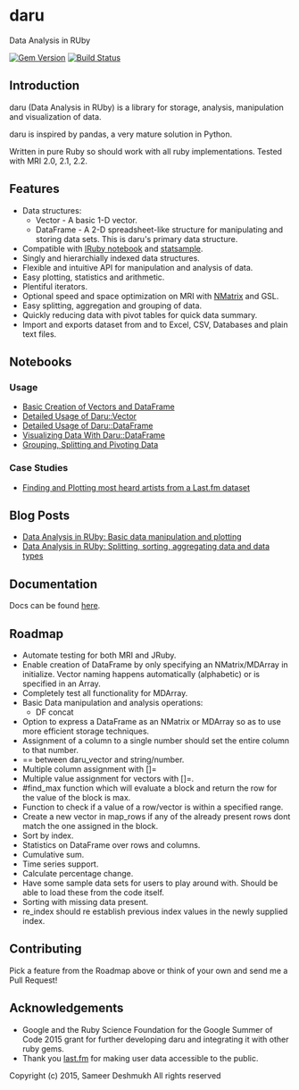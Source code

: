 daru
====

Data Analysis in RUby

[![Gem Version](https://badge.fury.io/rb/daru.svg)](http://badge.fury.io/rb/daru)
[![Build Status](https://travis-ci.org/v0dro/daru.svg)](https://travis-ci.org/v0dro/daru)

## Introduction

daru (Data Analysis in RUby) is a library for storage, analysis, manipulation and visualization of data.

daru is inspired by pandas, a very mature solution in Python.

Written in pure Ruby so should work with all ruby implementations. Tested with MRI 2.0, 2.1, 2.2.

## Features

* Data structures:
    - Vector - A basic 1-D vector.
    - DataFrame - A 2-D spreadsheet-like structure for manipulating and storing data sets. This is daru's primary data structure.
* Compatible with [IRuby notebook](https://github.com/SciRuby/iruby) and [statsample](https://github.com/SciRuby/statsample).
* Singly and hierarchially indexed data structures.
* Flexible and intuitive API for manipulation and analysis of data.
* Easy plotting, statistics and arithmetic.
* Plentiful iterators.
* Optional speed and space optimization on MRI with [NMatrix](https://github.com/SciRuby/nmatrix) and GSL.
* Easy splitting, aggregation and grouping of data.
* Quickly reducing data with pivot tables for quick data summary.
* Import and exports dataset from and to Excel, CSV, Databases and plain text files.

## Notebooks

### Usage

* [Basic Creation of Vectors and DataFrame](http://nbviewer.ipython.org/github/SciRuby/sciruby-notebooks/blob/master/Data%20Analysis/Creation%20of%20Vector%20and%20DataFrame.ipynb)
* [Detailed Usage of Daru::Vector](http://nbviewer.ipython.org/github/SciRuby/sciruby-notebooks/blob/master/Data%20Analysis/Usage%20of%20Vector.ipynb)
* [Detailed Usage of Daru::DataFrame](http://nbviewer.ipython.org/github/SciRuby/sciruby-notebooks/blob/master/Data%20Analysis/Usage%20of%20DataFrame.ipynb)
* [Visualizing Data With Daru::DataFrame](http://nbviewer.ipython.org/github/SciRuby/sciruby-notebooks/blob/master/Visualization/Visualizing%20data%20with%20daru%20DataFrame.ipynb)
* [Grouping, Splitting and Pivoting Data](http://nbviewer.ipython.org/github/SciRuby/sciruby-notebooks/blob/master/Data%20Analysis/Grouping%2C%20Splitting%20and%20Pivoting.ipynb)

### Case Studies

* [Finding and Plotting most heard artists from a Last.fm dataset](http://nbviewer.ipython.org/github/SciRuby/sciruby-notebooks/blob/master/Data%20Analysis/Finding%20and%20plotting%20the%20most%20heard%20artists%20on%20last%20fm.ipynb)

## Blog Posts

* [Data Analysis in RUby: Basic data manipulation and plotting](http://v0dro.github.io/blog/2014/11/25/data-analysis-in-ruby-basic-data-manipulation-and-plotting/)
* [Data Analysis in RUby: Splitting, sorting, aggregating data and data types](http://v0dro.github.io/blog/2015/02/24/data-analysis-in-ruby-part-2/)

## Documentation

Docs can be found [here](https://rubygems.org/gems/daru).

## Roadmap

* Automate testing for both MRI and JRuby.
* Enable creation of DataFrame by only specifying an NMatrix/MDArray in initialize. Vector naming happens automatically (alphabetic) or is specified in an Array.
* Completely test all functionality for MDArray.
* Basic Data manipulation and analysis operations: 
    - DF concat
* Option to express a DataFrame as an NMatrix or MDArray so as to use more efficient storage techniques.
* Assignment of a column to a single number should set the entire column to that number.
* == between daru_vector and string/number.
* Multiple column assignment with []=
* Multiple value assignment for vectors with []=.
* #find\_max function which will evaluate a block and return the row for the value of the block is max.
* Function to check if a value of a row/vector is within a specified range.
* Create a new vector in map_rows if any of the already present rows dont match the one assigned in the block.
* Sort by index.
* Statistics on DataFrame over rows and columns.
* Cumulative sum.
* Time series support.
* Calculate percentage change.
* Have some sample data sets for users to play around with. Should be able to load these from the code itself.
* Sorting with missing data present.
* re_index should re establish previous index values in the newly supplied index.

## Contributing

Pick a feature from the Roadmap above or think of your own and send me a Pull Request!

## Acknowledgements

* Google and the Ruby Science Foundation for the Google Summer of Code 2015 grant for further developing daru and integrating it with other ruby gems.
* Thank you [last.fm](http://www.last.fm/) for making user data accessible to the public.

Copyright (c) 2015, Sameer Deshmukh
All rights reserved

